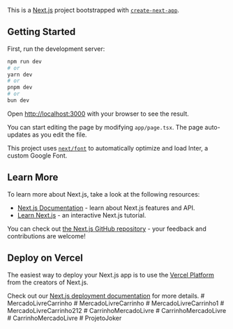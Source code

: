 This is a [Next.js](https://nextjs.org/) project bootstrapped with [`create-next-app`](https://github.com/vercel/next.js/tree/canary/packages/create-next-app).

## Getting Started

First, run the development server:

```bash
npm run dev
# or
yarn dev
# or
pnpm dev
# or
bun dev
```

Open [http://localhost:3000](http://localhost:3000) with your browser to see the result.

You can start editing the page by modifying `app/page.tsx`. The page auto-updates as you edit the file.

This project uses [`next/font`](https://nextjs.org/docs/basic-features/font-optimization) to automatically optimize and load Inter, a custom Google Font.

## Learn More

To learn more about Next.js, take a look at the following resources:

- [Next.js Documentation](https://nextjs.org/docs) - learn about Next.js features and API.
- [Learn Next.js](https://nextjs.org/learn) - an interactive Next.js tutorial.

You can check out [the Next.js GitHub repository](https://github.com/vercel/next.js/) - your feedback and contributions are welcome!

## Deploy on Vercel

The easiest way to deploy your Next.js app is to use the [Vercel Platform](https://vercel.com/new?utm_medium=default-template&filter=next.js&utm_source=create-next-app&utm_campaign=create-next-app-readme) from the creators of Next.js.

Check out our [Next.js deployment documentation](https://nextjs.org/docs/deployment) for more details.
#   M e r c a d o L i v r e C a r r i n h o  
 #   M e r c a d o L i v r e C a r r i n h o  
 #   M e r c a d o L i v r e C a r r i n h o 1  
 #   M e r c a d o L i v r e C a r r i n h o 2 1 2  
 #   C a r r i n h o M e r c a d o L i v r e  
 #   C a r r i n h o M e r c a d o L i v r e  
 #   C a r r i n h o M e r c a d o L i v r e  
 #   P r o j e t o J o k e r  
 
